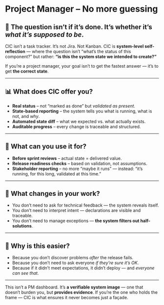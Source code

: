 # Project Manager – No more guessing

## 📅 The question isn’t if it’s done. It’s whether it’s *what it’s supposed to be*.

CIC isn’t a task tracker. It’s not Jira. Not Kanban. CIC is **system-level self-reflection** — where the question isn’t “what’s the status of this component?” but rather: **“is this the system state we intended to create?”**

If you’re a project manager, your goal isn’t to get the fastest answer — it’s to get **the correct state**.

---

## 📊 What does CIC offer you?

* **Real status** – not “marked as done” but *validated as present*.
* **State-based reporting** – the system tells you what is running, what is not, and *why*.
* **Automated state diff** – what we expected vs. what actually exists.
* **Auditable progress** – every change is traceable and structured.

---

## 📌 What can you use it for?

* **Before sprint reviews** – actual state = delivered value.
* **Release readiness checks** – based on validation, not assumptions.
* **Stakeholder reporting** – no more “maybe it runs” — instead: “it’s running, for this long, validated at this time.”

---

## 🧠 What changes in your work?

* You don’t need to ask for technical feedback — the system reveals itself.
* You don’t need to interpret intent — declarations are visible and traceable.
* You don’t need to manage exceptions — **the system filters out half-solutions**.

---

## 🎯 Why is this easier?

* Because you don’t discover problems *after* the release fails.
* Because you don’t need to ask everyone *if they’re sure it’s OK*.
* Because if it didn’t meet expectations, it didn’t deploy — and *everyone can see that*.

---

This isn’t a PM dashboard.
It’s **a verifiable system image** — one that doesn’t burden you, but **provides evidence**.
If you’re the one who holds the frame — CIC is what ensures it never becomes just a façade.
